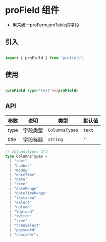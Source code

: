 # proField 组件

* 用来统一proForm,proTable的字段

## 引入

```js

import { proField } from "profield";

```

## 使用

```html

<proField type="text"></proField>

```

## API

| 参数 | 说明 | 类型 | 默认值 |
| --- | --- | --- | --- |
|type|字段类型|`ColumnsTypes`|`text`|
|title|字段标题|`string`|`''`|

```ts
// ColumnsTypes 定义
type ColumnsTypes =
  | "text"
  | "number"
  | "money"
  | "dateTime"
  | "date"
  | "time"
  | "dateRange"
  | "dateTimeRange"
  | "textarea"
  | "select"
  | "upload"
  | "YUpload"
  | "switch"
  | "tree"
  | "treeSelect"
  | "password"
  | "cascader";
```